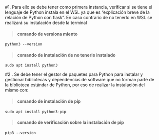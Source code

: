 

#1. Para ello se debe tener como primera instancia, verificar si se tiene el lenguaje de Python instala en el WSL ya que es “explicación breve de la relación de Python con flask”. En caso contrario de no tenerlo en WSL se realizará su instalación desde la terminal 

>#### comando de versiona miento 

``` python3 --version ``` 

>#### comando de instalación de no tenerlo instalado  

``` sudo apt install python3 ``` 

 

#2 . Se debe tener el gestor de paquetes para Python para instalar y gestionar bibliotecas y dependencias de software que no forman parte de la biblioteca estándar de Python, por eso de realizar la instalación del mismo con: 


>#### comando de instalación de pip 

``` sudo apt install python3-pip ``` 

>#### comando de verificación sobre la instalación de pip  

``` pip3 --version ``` 
